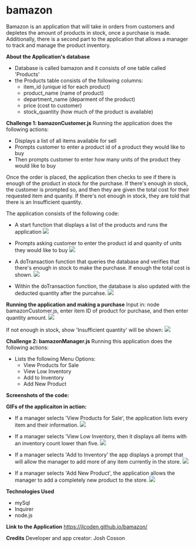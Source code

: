 # bamazon

Bamazon is an application that will take in orders from customers and depletes the amount of products in stock, once a purchase is made. Additionally, there is a second part to the application that allows a manager to track and manage the product inventory.

**About the Application's database**

- Database is called bamazon and it consists of one table called 'Products'
- the Products table consists of the following columns:
  - item_id (unique id for each product)
  - product_name (name of product)
  - department_name (deparment of the product)
  - price (cost to customer)
  - stock_quantity (how much of the product is available)

**Challenge 1: bamazonCustomer.js**
Running the application does the following actions:

- Displays a list of all items available for sell
- Prompts customer to enter a product id of a product they would like to buy
- Then prompts customer to enter how many units of the product they would like to buy

Once the order is placed, the application then checks to see if there is enough of the product in stock for the purchase. If there's enough in stock, the customer is prompted so, and then they are given the total cost for their requested item and quanity. If there's not enough in stock, they are told that there is an Insufficient quantity.

The application consists of the following code:

- A start function that displays a list of the products and runs the application
  ![](bamazonCustomer_start.PNG)

- Prompts asking customer to enter the product id and quanity of units they would like to buy
  ![](bamazonCustomer_prompt.PNG)

- A doTransaction function that queries the database and verifies that there's enough in stock to make the purchase. If enough the total cost is shown.
  ![](bamazonCustomer_showTotalCost.PNG)

- Within the doTransaction function, the database is also updated with the deducted quantity after the purcahse.
  ![](bamazonCustomer_queryDatabase.PNG)

**Running the application and making a purchase**
Input in: node bamazonCustomer.js, enter item ID of product for purchase, and then enter quantity amount.
![](bamazonCustomer.gif)

If not enough in stock, show 'Insufficient quantity' will be shown:
![](notEnoughinStock.gif)

**Challenge 2: bamazonManager.js**
Running this application does the following actions:

- Lists the following Menu Options:
  - View Products for Sale
  - View Low Inventory
  - Add to Inventory
  - Add New Product

**Screenshots of the code:**

**GIFs of the applicaiton in action:**

- If a manager selects 'View Products for Sale', the application lists every item and their information.
  ![](viewProductsForSale.gif)

- If a manager selects 'View Low Inventory, then it displays all items with an inventory count lower than five.
  ![](viewLowInventory.gif)

- If a manager selects 'Add to Inventory' the app displays a prompt that will allow the manager to add more of any item currently in the store.
  ![](addToInventory.gif)

- If a manager selects 'Add New Product', the application allows the manager to add a completely new product to the store.
  ![](addNewProduct.gif)

**Technologies Used**

- mySql
- Inquirer
- node.js

**Link to the Application**
https://jlcoden.github.io/bamazon/

**Credits**
Developer and app creator: Josh Cosson
